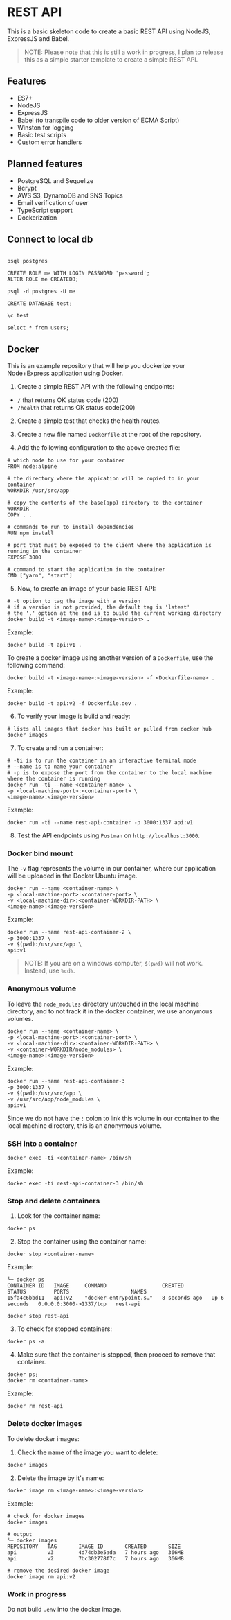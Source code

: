 # REST API

This is a basic skeleton code to create a basic REST API using NodeJS, ExpressJS and Babel.

> NOTE: Please note that this is still a work in progress, I plan to release this as a simple starter template to create a simple REST API.

## Features

- ES7+
- NodeJS
- ExpressJS
- Babel (to transpile code to older version of ECMA Script)
- Winston for logging
- Basic test scripts
- Custom error handlers

## Planned features

- PostgreSQL and Sequelize
- Bcrypt
- AWS S3, DynamoDB and SNS Topics
- Email verification of user
- TypeScript support
- Dockerization

## Connect to local db

```shell

psql postgres

CREATE ROLE me WITH LOGIN PASSWORD 'password';
ALTER ROLE me CREATEDB;

psql -d postgres -U me

CREATE DATABASE test;

\c test

select * from users;
```

## Docker

This is an example repository that will help you dockerize your Node+Express application using Docker.

1. Create a simple REST API with the following endpoints:

- `/` that returns OK status code (200)
- `/health` that returns OK status code(200)

2. Create a simple test that checks the health routes.

3. Create a new file named `Dockerfile` at the root of the repository.

4. Add the following configuration to the above created file:

```docker
# which node to use for your container
FROM node:alpine

# the directory where the appication will be copied to in your container
WORKDIR /usr/src/app

# copy the contents of the base(app) directory to the container WORKDIR
COPY . .

# commands to run to install dependencies
RUN npm install

# port that must be exposed to the client where the application is running in the container
EXPOSE 3000

# command to start the application in the container
CMD ["yarn", "start"]
```

5. Now, to create an image of your basic REST API:

```shell
# -t option to tag the image with a version
# if a version is not provided, the default tag is 'latest'
# the '.' option at the end is to build the current working directory
docker build -t <image-name>:<image-version> .
```

Example:

```shell
docker build -t api:v1 .
```

To create a docker image using another version of a `Dockerfile`, use the following command:

```shell
docker build -t <image-name>:<image-version> -f <Dockerfile-name> .
```

Example:

```shell
docker build -t api:v2 -f Dockerfile.dev .
```

6. To verify your image is build and ready:

```shell
# lists all images that docker has built or pulled from docker hub
docker images
```

7. To create and run a container:

```shell
# -ti is to run the container in an interactive terminal mode
# --name is to name your container
# -p is to expose the port from the container to the local machine where the container is running
docker run -ti --name <container-name> \
-p <local-machine-port>:<container-port> \
<image-name>:<image-version>
```

Example:

```shell
docker run -ti --name rest-api-container -p 3000:1337 api:v1
```

8. Test the API endpoints using `Postman` on `http://localhost:3000`.

### Docker bind mount

The `-v` flag represents the volume in our container, where our application will be uploaded in the Docker Ubuntu image.

```shell
docker run --name <container-name> \
-p <local-machine-port>:<container-port> \
-v <local-machine-dir>:<container-WORKDIR-PATH> \
<image-name>:<image-version>
```

Example:

```shell
docker run --name rest-api-container-2 \
-p 3000:1337 \
-v $(pwd):/usr/src/app \
api:v1
```

> NOTE: If you are on a windows computer, `$(pwd)` will not work. Instead, use `%cd%`.

### Anonymous volume

To leave the `node_modules` directory untouched in the local machine directory, and to not track it in the docker container, we use anonymous volumes.

```shell
docker run --name <container-name> \
-p <local-machine-port>:<container-port> \
-v <local-machine-dir>:<container-WORKDIR-PATH> \
-v <container-WORKDIR/node_modules> \
<image-name>:<image-version>
```

Example:

```shell
docker run --name rest-api-container-3
-p 3000:1337 \
-v $(pwd):/usr/src/app \
-v /usr/src/app/node_modules \
api:v1
```

Since we do not have the `:` colon to link this volume in our container to the local machine directory, this is an anonymous volume.

### SSH into a container

```shell
docker exec -ti <container-name> /bin/sh
```

Example:

```shell
docker exec -ti rest-api-container-3 /bin/sh
```

### Stop and delete containers

1. Look for the container name:

```shell
docker ps
```

2. Stop the container using the container name:

```shell
docker stop <container-name>
```

Example:

```shell
╰─ docker ps
CONTAINER ID   IMAGE     COMMAND                  CREATED         STATUS         PORTS                    NAMES
15fa4c6bbd11   api:v2    "docker-entrypoint.s…"   8 seconds ago   Up 6 seconds   0.0.0.0:3000->1337/tcp   rest-api
```

```shell
docker stop rest-api
```

3. To check for stopped containers:

```shell
docker ps -a
```

4. Make sure that the container is stopped, then proceed to remove that container.

```shell
docker ps;
docker rm <container-name>
```

Example:

```shell
docker rm rest-api
```

### Delete docker images

To delete docker images:

1. Check the name of the image you want to delete:

```shell
docker images
```

2. Delete the image by it's name:

```shell
docker image rm <image-name>:<image-version>
```

Example:

```shell
# check for docker images
docker images
```

```shell
# output
╰─ docker images
REPOSITORY   TAG       IMAGE ID       CREATED       SIZE
api          v3        4d74db3e5ada   7 hours ago   366MB
api          v2        7bc302778f7c   7 hours ago   366MB
```

```shell
# remove the desired docker image
docker image rm api:v2
```

### Work in progress

Do not build `.env` into the docker image.
